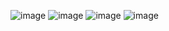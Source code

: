 ![image](https://github.com/user-attachments/assets/543fc5b1-2b3f-4338-a825-b2cc375e5804)
![image](https://github.com/user-attachments/assets/7da21e8d-18b2-4067-9f98-408b53878268)
![image](https://github.com/user-attachments/assets/9121c57a-79e0-429a-93ea-ea9560bc06b4)
![image](https://github.com/user-attachments/assets/36a4324b-e08d-4896-a25d-8c1d5dad6c9f)
